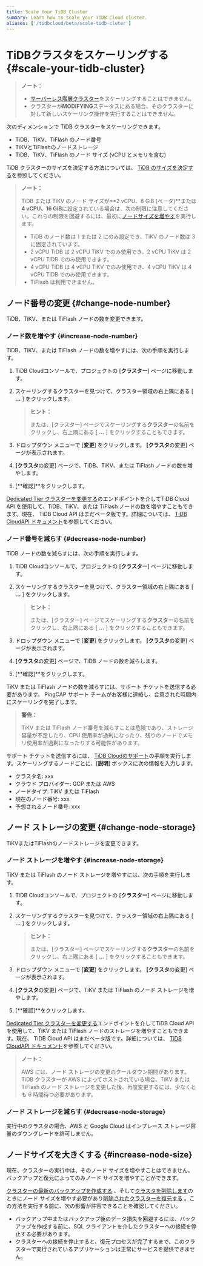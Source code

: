 ```yaml
---
title: Scale Your TiDB Cluster
summary: Learn how to scale your TiDB Cloud cluster.
aliases: ['/tidbcloud/beta/scale-tidb-cluter']
---
```


# TiDBクラスタをスケーリングする {#scale-your-tidb-cluster}

> **ノート：**
>
> -   [サーバーレス階層クラスター](/tidb-cloud/select-cluster-tier.md#serverless-tier-beta)をスケーリングすることはできません。
> -   クラスターが**MODIFYING**ステータスにある場合、そのクラスターに対して新しいスケーリング操作を実行することはできません。

次のディメンションで TiDB クラスターをスケーリングできます。

-   TiDB、TiKV、TiFlash のノード番号
-   TiKVとTiFlashのノードストレージ
-   TiDB、TiKV、TiFlash のノード サイズ (vCPU とメモリを含む)

TiDB クラスターのサイズを決定する方法については、 [TiDB のサイズを決定する](/tidb-cloud/size-your-cluster.md)を参照してください。

> **ノート：**
>
> TiDB または TiKV のノード サイズが**2 vCPU、8 GiB (ベータ)**または<strong>4 vCPU、16 GiB</strong>に設定されている場合は、次の制限に注意してください。これらの制限を回避するには、最初に[ノードサイズを増やす](#increase-node-size)を実行します。
>
> -   TiDB のノード数は 1 または 2 にのみ設定でき、TiKV のノード数は 3 に固定されています。
> -   2 vCPU TiDB は 2 vCPU TiKV でのみ使用でき、2 vCPU TiKV は 2 vCPU TiDB でのみ使用できます。
> -   4 vCPU TiDB は 4 vCPU TiKV でのみ使用でき、4 vCPU TiKV は 4 vCPU TiDB でのみ使用できます。
> -   TiFlash は利用できません。

## ノード番号の変更 {#change-node-number}

TiDB、TiKV、または TiFlash ノードの数を変更できます。

### ノード数を増やす {#increase-node-number}

TiDB、TiKV、または TiFlash ノードの数を増やすには、次の手順を実行します。

1.  TiDB Cloudコンソールで、プロジェクトの [**クラスター**] ページに移動します。

2.  スケーリングするクラスターを見つけて、クラスター領域の右上隅にある [ **...** ] をクリックします。

    > **ヒント：**
    >
    > または、[クラスター] ページでスケーリングする**クラスター**の名前をクリックし、右上隅にある [ <strong>...</strong> ] をクリックすることもできます。

3.  ドロップダウン メニューで [**変更**] をクリックします。 <strong>[クラスタ</strong>の変更] ページが表示されます。

4.  **[クラスタ**の変更] ページで、TiDB、TiKV、または TiFlash ノードの数を増やします。

5.  [**確認]**をクリックします。

[Dedicated Tier クラスターを変更する](https://docs.pingcap.com/tidbcloud/api/v1beta#tag/Cluster/operation/UpdateCluster)のエンドポイントを介してTiDB Cloud API を使用して、TiDB、TiKV、または TiFlash ノードの数を増やすこともできます。現在、 TiDB Cloud API はまだベータ版です。詳細については、 [TiDB CloudAPI ドキュメント](https://docs.pingcap.com/tidbcloud/api/v1beta)を参照してください。

### ノード番号を減らす {#decrease-node-number}

TiDB ノードの数を減らすには、次の手順を実行します。

1.  TiDB Cloudコンソールで、プロジェクトの [**クラスター**] ページに移動します。

2.  スケーリングするクラスターを見つけて、クラスター領域の右上隅にある [ **...** ] をクリックします。

    > **ヒント：**
    >
    > または、[クラスター] ページでスケーリングする**クラスター**の名前をクリックし、右上隅にある [ <strong>...</strong> ] をクリックすることもできます。

3.  ドロップダウン メニューで [**変更**] をクリックします。 <strong>[クラスタ</strong>の変更] ページが表示されます。

4.  **[クラスタ**の変更] ページで、TiDB ノードの数を減らします。

5.  [**確認]**をクリックします。

TiKV または TiFlash ノードの数を減らすには、サポート チケットを送信する必要があります。 PingCAP サポート チームがお客様に連絡し、合意された時間内にスケーリングを完了します。

> **警告：**
>
> TiKV または TiFlash ノード番号を減らすことは危険であり、ストレージ容量が不足したり、CPU 使用率が過剰になったり、残りのノードでメモリ使用率が過剰になったりする可能性があります。

サポート チケットを送信するには、 [TiDB Cloudのサポート](/tidb-cloud/tidb-cloud-support.md)の手順を実行します。スケーリングするノードごとに、[**説明**] ボックスに次の情報を入力します。

-   クラスタ名: xxx
-   クラウド プロバイダー: GCP または AWS
-   ノードタイプ: TiKV または TiFlash
-   現在のノード番号: xxx
-   予想されるノード番号: xxx

## ノード ストレージの変更 {#change-node-storage}

TiKVまたはTiFlashのノードストレージを変更できます。

### ノード ストレージを増やす {#increase-node-storage}

TiKV または TiFlash のノード ストレージを増やすには、次の手順を実行します。

1.  TiDB Cloudコンソールで、プロジェクトの [**クラスター**] ページに移動します。

2.  スケーリングするクラスターを見つけて、クラスター領域の右上隅にある [ **...** ] をクリックします。

    > **ヒント：**
    >
    > または、[クラスター] ページでスケーリングする**クラスター**の名前をクリックし、右上隅にある [ <strong>...</strong> ] をクリックすることもできます。

3.  ドロップダウン メニューで [**変更**] をクリックします。 <strong>[クラスタ</strong>の変更] ページが表示されます。

4.  **[クラスタ**の変更] ページで、TiKV または TiFlash のノード ストレージを増やします。

5.  [**確認]**をクリックします。

[Dedicated Tier クラスターを変更する](https://docs.pingcap.com/tidbcloud/api/v1beta#tag/Cluster/operation/UpdateCluster)エンドポイントを介してTiDB Cloud API を使用して、TiKV または TiFlash ノードのストレージを増やすこともできます。現在、 TiDB Cloud API はまだベータ版です。詳細については、 [TiDB CloudAPI ドキュメント](https://docs.pingcap.com/tidbcloud/api/v1beta)を参照してください。

> **ノート：**
>
> AWS には、ノード ストレージの変更のクールダウン期間があります。 TiDB クラスターが AWS によってホストされている場合、TiKV または TiFlash のノード ストレージを変更した後、再度変更するには、少なくとも 6 時間待つ必要があります。

### ノード ストレージを減らす {#decrease-node-storage}

実行中のクラスタの場合、AWS と Google Cloud はインプレース ストレージ容量のダウングレードを許可しません。

## ノードサイズを大きくする {#increase-node-size}

現在、クラスターの実行中は、そのノード サイズを増やすことはできません。バックアップと復元によってのみノード サイズを増やすことができます。

[クラスターの最新のバックアップを作成する](/tidb-cloud/backup-and-restore.md#manual-backup) 、そして[クラスタを削除します](/tidb-cloud/delete-tidb-cluster.md)のときにノード サイズを増やす必要があり[削除されたクラスターを復元する](/tidb-cloud/backup-and-restore.md#restore-a-deleted-cluster) 。この方法を実行する前に、次の影響が許容できることを確認してください。

-   バックアップ中またはバックアップ後のデータ損失を回避するには、バックアップを作成する前に、SQL クライアントを介したクラスターへの接続を停止する必要があります。
-   クラスターへの接続を停止すると、復元プロセスが完了するまで、このクラスターで実行されているアプリケーションは正常にサービスを提供できません。
